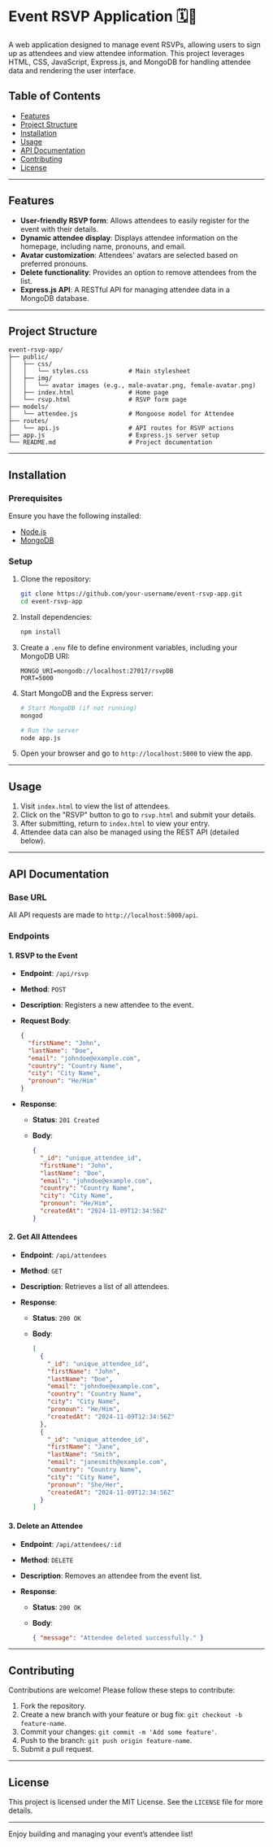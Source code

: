 # Event RSVP Application 🗓️📅

A web application designed to manage event RSVPs, allowing users to sign up as attendees and view attendee information. This project leverages HTML, CSS, JavaScript, Express.js, and MongoDB for handling attendee data and rendering the user interface.

## Table of Contents

- [Features](#features)
- [Project Structure](#project-structure)
- [Installation](#installation)
- [Usage](#usage)
- [API Documentation](#api-documentation)
- [Contributing](#contributing)
- [License](#license)

---

## Features

- **User-friendly RSVP form**: Allows attendees to easily register for the event with their details.
- **Dynamic attendee display**: Displays attendee information on the homepage, including name, pronouns, and email.
- **Avatar customization**: Attendees' avatars are selected based on preferred pronouns.
- **Delete functionality**: Provides an option to remove attendees from the list.
- **Express.js API**: A RESTful API for managing attendee data in a MongoDB database.

---

## Project Structure

```plaintext
event-rsvp-app/
├── public/
│   ├── css/
│   │   └── styles.css           # Main stylesheet
│   ├── img/
│   │   └── avatar images (e.g., male-avatar.png, female-avatar.png)
│   ├── index.html               # Home page
│   └── rsvp.html                # RSVP form page
├── models/
│   └── attendee.js              # Mongoose model for Attendee
├── routes/
│   └── api.js                   # API routes for RSVP actions
├── app.js                       # Express.js server setup
└── README.md                    # Project documentation
```

---

## Installation

### Prerequisites

Ensure you have the following installed:

- [Node.js](https://nodejs.org/)
- [MongoDB](https://www.mongodb.com/)

### Setup

1. Clone the repository:

    ```bash
    git clone https://github.com/your-username/event-rsvp-app.git
    cd event-rsvp-app
    ```

2. Install dependencies:

    ```bash
    npm install
    ```

3. Create a `.env` file to define environment variables, including your MongoDB URI:

    ```plaintext
    MONGO_URI=mongodb://localhost:27017/rsvpDB
    PORT=5000
    ```

4. Start MongoDB and the Express server:

    ```bash
    # Start MongoDB (if not running)
    mongod

    # Run the server
    node app.js
    ```

5. Open your browser and go to `http://localhost:5000` to view the app.

---

## Usage

1. Visit `index.html` to view the list of attendees.
2. Click on the "RSVP" button to go to `rsvp.html` and submit your details.
3. After submitting, return to `index.html` to view your entry.
4. Attendee data can also be managed using the REST API (detailed below).

---

## API Documentation

### Base URL

All API requests are made to `http://localhost:5000/api`.

### Endpoints

#### 1. RSVP to the Event

- **Endpoint**: `/api/rsvp`
- **Method**: `POST`
- **Description**: Registers a new attendee to the event.
- **Request Body**:

    ```json
    {
      "firstName": "John",
      "lastName": "Doe",
      "email": "johndoe@example.com",
      "country": "Country Name",
      "city": "City Name",
      "pronoun": "He/Him"
    }
    ```

- **Response**:

    - **Status**: `201 Created`
    - **Body**:

        ```json
        {
          "_id": "unique_attendee_id",
          "firstName": "John",
          "lastName": "Doe",
          "email": "johndoe@example.com",
          "country": "Country Name",
          "city": "City Name",
          "pronoun": "He/Him",
          "createdAt": "2024-11-09T12:34:56Z"
        }
        ```

#### 2. Get All Attendees

- **Endpoint**: `/api/attendees`
- **Method**: `GET`
- **Description**: Retrieves a list of all attendees.
- **Response**:

    - **Status**: `200 OK`
    - **Body**:

        ```json
        [
          {
            "_id": "unique_attendee_id",
            "firstName": "John",
            "lastName": "Doe",
            "email": "johndoe@example.com",
            "country": "Country Name",
            "city": "City Name",
            "pronoun": "He/Him",
            "createdAt": "2024-11-09T12:34:56Z"
          },
          {
            "_id": "unique_attendee_id",
            "firstName": "Jane",
            "lastName": "Smith",
            "email": "janesmith@example.com",
            "country": "Country Name",
            "city": "City Name",
            "pronoun": "She/Her",
            "createdAt": "2024-11-09T12:34:56Z"
          }
        ]
        ```

#### 3. Delete an Attendee

- **Endpoint**: `/api/attendees/:id`
- **Method**: `DELETE`
- **Description**: Removes an attendee from the event list.
- **Response**:

    - **Status**: `200 OK`
    - **Body**:

        ```json
        { "message": "Attendee deleted successfully." }
        ```

---

## Contributing

Contributions are welcome! Please follow these steps to contribute:

1. Fork the repository.
2. Create a new branch with your feature or bug fix: `git checkout -b feature-name`.
3. Commit your changes: `git commit -m 'Add some feature'`.
4. Push to the branch: `git push origin feature-name`.
5. Submit a pull request.

---

## License

This project is licensed under the MIT License. See the `LICENSE` file for more details.

---

Enjoy building and managing your event’s attendee list!